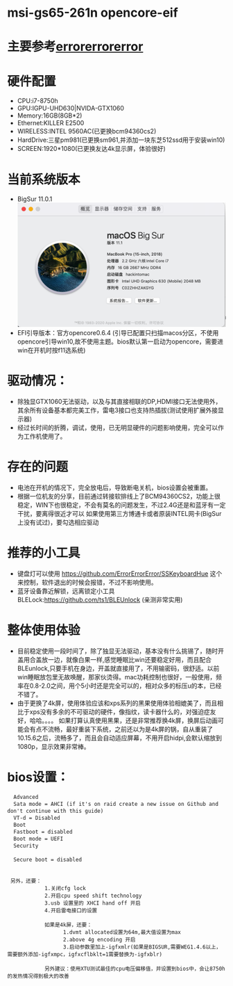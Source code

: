 # msi-gs65-261n opencore-eif
# 主要参考[errorerrorerror](https://github.com/ErrorErrorError/msi-gs65-gs75-hackintosh)
# 硬件配置
- CPU:i7-8750h
- GPU:IGPU-UHD630|NVIDA-GTX1060
- Memory:16GB(8GB*2)
- Ethernet:KILLER E2500
- WIRELESS:INTEL 9560AC(已更换bcm94360cs2)
- HardDrive:三星pm981(已更换sm961,并添加一块东芝512ssd用于安装win10)
- SCREEN:1920*1080(已更换友达4k显示屏，体验很好)

# 当前系统版本
- BigSur 11.0.1
![image](https://github.com/charlesSheep/-gs65-opencore-eif/blob/master/IMG.png?raw=true)
- EFI引导版本：官方opencore0.6.4 (引导已配置只扫描macos分区，不使用opencore引导win10,故不使用主题。bios默认第一启动为opencore，需要进win在开机时按f11选系统)

# 驱动情况：
- 除独显GTX1060无法驱动，以及与其直接相联的DP,HDMI接口无法使用外，其余所有设备基本都完美工作，雷电3接口也支持热插拔(测试使用扩展外接显示器)
- 经过长时间的折腾，调试，使用，已无明显硬件的问题影响使用，完全可以作为工作机使用了。

# 存在的问题
- 电池在开机的情况下，完全放电后，导致断电关机，bios设置会被重置。
- 根据一位机友的分享，目前通过转接软排线上了BCM94360CS2，功能上很稳定，WIN下也很稳定，不会有莫名的问题发生，不过2.4G还是和蓝牙有一定干扰，要离得很近才可以
  如果使用第三方博通卡或者原装INTEL网卡(BigSur上没有试过)，要勾选相应驱动

# 推荐的小工具
- 键盘灯可以使用 https://github.com/ErrorErrorError/SSKeyboardHue 这个来控制，软件退出的时候会报错，不过不影响使用。
- 蓝牙设备靠近解锁，远离锁定小工具BLELock:https://github.com/ts1/BLEUnlock (亲测非常实用)

# 整体使用体验
- 目前稳定使用一段时间了，除了独显无法驱动，基本没有什么挑锡了，随时开盖用合盖放一边，就像白果一样,感觉睡眠比win还要稳定好用，而且配合BLEunlock,只要手机在身边，开盖就直接用了，不用输密码，很舒适。以前win睡眠放包里无故唤醒，那家伙烫得。mac功耗控制也很好，一般使用，频率在0.8-2.0之间，用个5小时还是完全可以的，相对众多的标压u的本，已经不错了。
- 由于更换了4k屏，使用体验应该和xps系列的黑果使用体验相媲美了，而且相比于xps没有多余的不可驱动的硬件，像指纹，读卡器什么的，对强迫症友好，哈哈。。。。 如果打算认真使用黑果，还是非常推荐换4k屏，换屏后动画可能会有点不流畅，最好重装下系统，之前还以为是4k屏的锅，自从重装了10.15.6之后，流畅多了，而且会自动适应屏幕，不用开启hidpi,会默认缩放到1080p，显示效果非常棒。


# bios设置：  
      Advanced
      Sata mode = AHCI (if it's on raid create a new issue on Github and don't continue with this guide)
      VT-d = Disabled
      Boot
      Fastboot = disabled
      Boot mode = UEFI
      Security

      Secure boot = disabled


     另外，还要：
                1.关闭cfg lock
                2.开启cpu speed shift technology
                3.usb 设置里的 XHCI hand off 开启 
                4.开启雷电接口的设置

                如果是4k屏，还要：
                      1.dvmt allocated设置为64m,最大值设置为max
                      2.above 4g encoding 开启 
                      3.启动参数里加上-igfxmlr(如果是BIGSUR,需要WEG1.4.6以上，需要额外添加-igfxmpc，igfxcflbklt=1需要替换为-igfxblr)
                     
                另外建议：使用XTU测试最佳的cpu电压偏移值，并设置到bios中，会让8750h的发热情况得到极大的改善      
